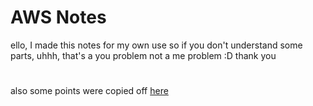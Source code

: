 # AWS Notes
ello, I made this notes for my own use so if you don't understand some parts, uhhh, that's a you problem not a me problem :D thank you
#
also some points were copied off [here](https://github.com/LRawrerL/ACF_Notes.git)
